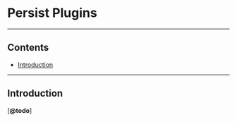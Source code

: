 Persist Plugins
===============



--------
Contents
--------

- [Introduction](#introduction)



------------
Introduction
------------

[__@todo__]
